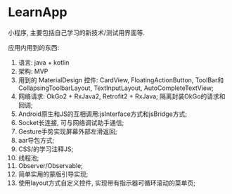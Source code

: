 # LearnApp
小程序, 主要包括自己学习的新技术/测试用界面等.

应用内用到的东西:
01. 语言: java + kotlin
02. 架构: MVP
03. 用到的 MaterialDesign 控件: CardView, FloatingActionButton, ToolBar和CollapsingToolbarLayout, TextInputLayout, AutoCompleteTextView;
04. 网络请求: OkGo2 + RxJava2, Retrofit2 + RxJava; 隔离封装OkGo的请求和回调;
05. Android原生和JS的互相调用:jsInterface方式和jsBridge方式;
06. Socket长连接, 可与网络调试助手通信;
07. Gesture手势实现屏幕外部左滑返回;
08. aar导包方式;
09. CSS/的学习注释JS;
10. 线程池;
11. Observer/Observable;
12. 简单实用的蒙版引导实现;
13. 使用layout方式自定义控件, 实现带有指示器可循环滚动的菜单页;
